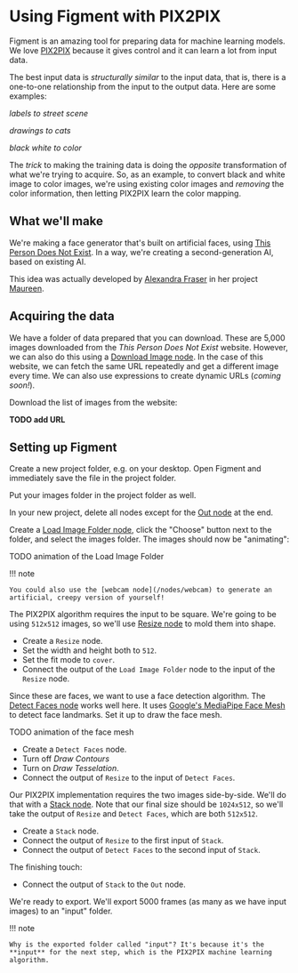 # Using Figment with PIX2PIX

Figment is an amazing tool for preparing data for machine learning models. We love [PIX2PIX](https://phillipi.github.io/pix2pix/) because it gives control and it can learn a lot from input data.

The best input data is _structurally similar_ to the input data, that is, there is a one-to-one relationship from the input to the output data. Here are some examples:

_labels to street scene_

_drawings to cats_

_black white to color_

The _trick_ to making the training data is doing the _opposite_ transformation of what we're trying to acquire. So, as an example, to convert black and white image to color images, we're using existing color images and _removing_ the color information, then letting PIX2PIX learn the color mapping.

## What we'll make

We're making a face generator that's built on artificial faces, using [This Person Does Not Exist](https://thispersondoesnotexist.com). In a way, we're creating a second-generation AI, based on existing AI.

This idea was actually developed by [Alexandra Fraser](https://www.alexandrafraser.eu) in her project [Maureen](https://algorithmicgaze.com/projects/maureen/).

## Acquiring the data

We have a folder of data prepared that you can download. These are 5,000 images downloaded from the _This Person Does Not Exist_ website. However, we can also do this using a [Download Image node](/nodes/download-image). In the case of this website, we can fetch the same URL repeatedly and get a different image every time. We can also use expressions to create dynamic URLs (_coming soon!_).

Download the list of images from the website:

**TODO add URL**

## Setting up Figment

Create a new project folder, e.g. on your desktop. Open Figment and immediately save the file in the project folder.

Put your images folder in the project folder as well.

In your new project, delete all nodes except for the [Out node](/nodes/out) at the end.

Create a [Load Image Folder node](/nodes/load-image-folder), click the "Choose" button next to the folder, and select the images folder. The images should now be "animating":

TODO animation of the Load Image Folder

!!! note

    You could also use the [webcam node](/nodes/webcam) to generate an artificial, creepy version of yourself!

The PIX2PIX algorithm requires the input to be square. We're going to be using `512x512` images, so we'll use [Resize node](/nodes/resize) to mold them into shape.

- Create a `Resize` node.
- Set the width and height both to `512`.
- Set the fit mode to `cover`.
- Connect the output of the `Load Image Folder` node to the input of the `Resize` node.

Since these are faces, we want to use a face detection algorithm. The [Detect Faces node](/nodes/detect-faces) works well here. It uses [Google's MediaPipe Face Mesh](https://google.github.io/mediapipe/solutions/face_mesh) to detect face landmarks. Set it up to draw the face mesh.

TODO animation of the face mesh

- Create a `Detect Faces` node.
- Turn off _Draw Contours_
- Turn on _Draw Tesselation_.
- Connect the output of `Resize` to the input of `Detect Faces`.

Our PIX2PIX implementation requires the two images side-by-side. We'll do that with a [Stack node](/nodes/stack). Note that our final size should be `1024x512`, so we'll take the output of `Resize` and `Detect Faces`, which are both `512x512`.

- Create a `Stack` node.
- Connect the output of `Resize` to the first input of `Stack`.
- Connect the output of `Detect Faces` to the second input of `Stack`.

The finishing touch:

- Connect the output of `Stack` to the `Out` node.

We're ready to export. We'll export 5000 frames (as many as we have input images) to an "input" folder.

!!! note

    Why is the exported folder called "input"? It's because it's the **input** for the next step, which is the PIX2PIX machine learning algorithm.
